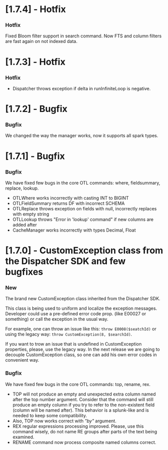 # [1.7.4] - Hotfix
### Hotfix
Fixed Bloom filter support in search command. Now FTS and column filters are fast again on not indexed data. 

# [1.7.3] - Hotfix
### Hotfix
- Dispatcher throws exception if delta in runInfiniteLoop is negative.

# [1.7.2] - Bugfix
### Bugfix
We changed the way the manager works, now it supports all spark types.

# [1.7.1] - Bugfix
### Bugfix
We have fixed few bugs in the core OTL commands: where, fieldsummary, replace, lookup.
- OTLWhere works incorrectly with casting INT to BIGINT
- OTLFieldSummary returns DF with incorrect SCHEMA
- OTLReplace throws exception on fields with null,
  incorrectly replaces with empty string
- OTLLookup throws "Error in 'lookup' command" if new columns are added after
- CacheManager works incorrectly with types Decimal, Float

# [1.7.0] - CustomException class from the Dispatcher SDK and few bugfixes

### New
The brand new CustomException class inherited from the Dispatcher SDK.

This class is being used to uniform and localize the exception messages. Developer could use a pre-defined error code prop. (like E00027 or something) or call the exception in the usual way.

For example, one can throw an issue like this: 
`throw E0008($seatchId)` or using the legacy way: `throw CustomException(8, $searchId)`.

If you want to trow an issue that is undefined in CustomException properties, please, use the legacy way. In the next release we are going to decouple CustomException class, so one can add his own error codes in convenient way.

### Bugfix
We have fixed few bugs in the core OTL commands: top, rename, rex.
- TOP will not produce an empty and unexpected extra column named after the top number argument. Consider that the command will still produce an empty column if you try to refer to the non-existent field (column will be named after). This behavior is a splunk-like and is needed to keep some compatibility.
- Also, TOP now works correct with _"by"_ argument.
- REX regular expressions processing improved. Please, use this command wisely, do not name RE groups after parts of the text being examined.
- RENAME command now process composite named columns correct.